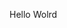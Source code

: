 Hello Wolrd








































































































































































































































































































































































































































































































































































































































































































































































































































































































































































































































































































































































































































































































































































































































































































































































































































































































































































































































































































































































































































































































































































































































































































































































































































































































































































































































































































































































































































































































































































































































































